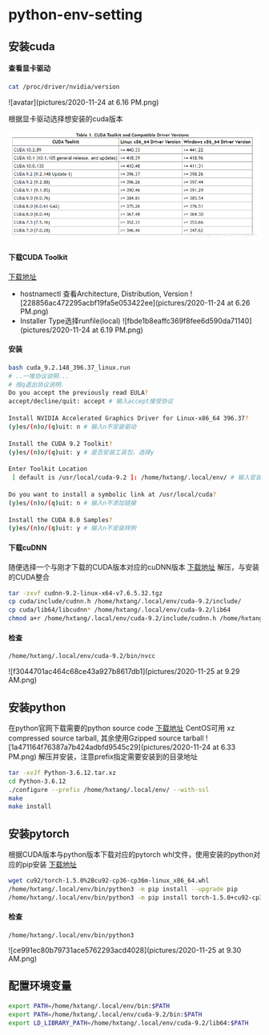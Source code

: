 # python-env-setting
## 安装cuda
#### 查看显卡驱动

```bash
cat /proc/driver/nvidia/version
```

![avatar](pictures/2020-11-24 at 6.16 PM.png)

根据显卡驱动选择想安装的cuda版本

![b7cb5a8add8257a063987469affa90ee](pictures/BFE3F2B9-0A9A-4924-BF57-E35B9BD21F96.png)

#### 下载CUDA Toolkit
[下载地址](https://developer.nvidia.com/cuda-toolkit-archive)
- hostnamectl 查看Architecture, Distribution, Version
![228856ac472295acbf19fa5e053422ee](pictures/2020-11-24 at 6.26 PM.png)
- Installer Type选择runfile(local)
![fbde1b8eaffc369f8fee6d590da71140](pictures/2020-11-24 at 6.19 PM.png)

#### 安装
```bash
bash cuda_9.2.148_396.37_linux.run
# ..一堆协议说明...
# 按q退出协议说明.
Do you accept the previously read EULA?
accept/decline/quit: accept # 输入accept接受协议

Install NVIDIA Accelerated Graphics Driver for Linux-x86_64 396.37?
(y)es/(n)o/(q)uit: n # 输入n不安装驱动

Install the CUDA 9.2 Toolkit?
(y)es/(n)o/(q)uit: y # 是否安装工具包，选择y

Enter Toolkit Location
 [ default is /usr/local/cuda-9.2 ]: /home/hxtang/.local/env/ # 输入安装地址

Do you want to install a symbolic link at /usr/local/cuda?
(y)es/(n)o/(q)uit: n # 输入n不添加链接

Install the CUDA 8.0 Samples?
(y)es/(n)o/(q)uit: y # 输入n不安装样例
```

#### 下载cuDNN
随便选择一个与刚才下载的CUDA版本对应的cuDNN版本 [下载地址](https://developer.nvidia.com/rdp/cudnn-archive)
解压，与安装的CUDA整合
```bash
tar -zxvf cudnn-9.2-linux-x64-v7.6.5.32.tgz
cp cuda/include/cudnn.h /home/hxtang/.local/env/cuda-9.2/include/  
cp cuda/lib64/libcudnn* /home/hxtang/.local/env/cuda-9.2/lib64
chmod a+r /home/hxtang/.local/env/cuda-9.2/include/cudnn.h /home/hxtang/.local/env/cuda-9.2/lib64/libcudnn*
```


#### 检查
```bash
/home/hxtang/.local/env/cuda-9.2/bin/nvcc
```
![f3044701ac464c68ce43a927b8617db1](pictures/2020-11-25 at 9.29 AM.png)

## 安装python
在python官网下载需要的python source code [下载地址](https://www.python.org/downloads/)
CentOS可用 xz compressed source tarball, 其余使用Gzipped source tarball
![1a471164f76387a7b424adbfd9545c29](pictures/2020-11-24 at 6.33 PM.png)
解压并安装，注意prefix指定需要安装到的目录地址

```bash
tar -xvJf Python-3.6.12.tar.xz
cd Python-3.6.12
./configure --prefix /home/hxtang/.local/env/ --with-ssl
make
make install
```

## 安装pytorch
根据CUDA版本与python版本下载对应的pytorch whl文件，使用安装的python对应的pip安装 [下载地址](https://pytorch.org/get-started/previous-versions/)
```bash
wget cu92/torch-1.5.0%2Bcu92-cp36-cp36m-linux_x86_64.whl
/home/hxtang/.local/env/bin/python3 -m pip install --upgrade pip
/home/hxtang/.local/env/bin/python3 -m pip install torch-1.5.0+cu92-cp36-cp36m-linux_x86_64.whl
```

#### 检查
```
/home/hxtang/.local/env/bin/python3
```
![ce991ec80b79731ace5762293acd4028](pictures/2020-11-25 at 9.30 AM.png)


## 配置环境变量
```bash
export PATH=/home/hxtang/.local/env/bin:$PATH
export PATH=/home/hxtang/.local/env/cuda-9.2/bin:$PATH
export LD_LIBRARY_PATH=/home/hxtang/.local/env/cuda-9.2/lib64:$PATH
```


